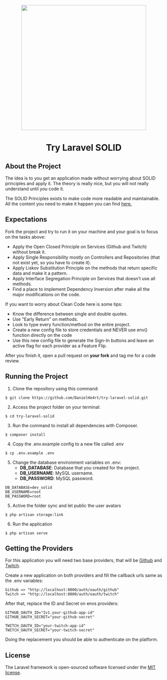 <p align="center"><a href="https://laravel.com" target="_blank"><img src="https://raw.githubusercontent.com/laravel/art/master/logo-lockup/5%20SVG/2%20CMYK/1%20Full%20Color/laravel-logolockup-cmyk-red.svg" width="400"></a></p>
<h1 align="center">Try Laravel SOLID </h1>

## About the Project

The idea is to you get an application made without worrying about SOLID principles and apply it. The theory is really nice, but you will not really understand until you code it. 

The SOLID Principles exists to make code more readable and maintainable. All the content you need to make it happen you can find [here.](https://github.com/danielhe4rt/solid4noobs)
## Expectations

Fork the project and try to run it on your machine and your goal is to focus on the tasks above:

- Apply the Open Closed Principle on Services (Github and Twitch) without break it.
- Apply Single Responsibility mostly on Controllers and Repositories (that not exist yet, so you have to create it).
- Apply Liskov Substitution Principle on the methods that return specific data and make it a pattern.
- Apply Interface Segregation Principle on Services that doesn't use all methods.
- Find a place to implement Dependency Inversion after make all the major modifications on the code.

If you want to worry about Clean Code here is some tips:

- Know the difference between single and double quotes.
- Use "Early Return" on methods.
- Look to type every function/method on the entire project.
- Create a new config file to store credentials and NEVER use env() function directly on the code
- Use this new config file to generate the Sign-In buttons and leave an active flag for each provider as a Feature Flip.

After you finish it, open a pull request on <strong> your fork </strong> and tag me for a code review.

## Running the Project
1. Clone the repository using this command:
```terminal
$ git clone https://github.com/DanielHe4rt/try-laravel-solid.git
```
2. Access the project folder on your terminal:
```terminal
$ cd try-laravel-solid
```
3. Run the command to install all dependencies with Composer.
```terminal
$ composer install
```

4. Copy the .env.example config to a new file called .env
```terminal
$ cp .env.example .env
```

5. Change the database environment variables on .env:
    * **DB_DATABASE**: Database that you created for the project.
    * **DB_USERNAME**: MySQL username.
    * **DB_PASSWORD**: MySQL password.
```dotenv
DB_DATABASE=dev_solid
DB_USERNAME=root
DB_PASSWORD=root
```
5. Active the folder sync and let public the user avatars
```terminal
$ php artisan storage:link
```

6. Run the application
```terminal
$ php artisan serve
```

## Getting the Providers

For this application you will need two base providers, that will be [Github](https://github.com/settings/apps) and [Twitch](https://dev.twitch.tv/console).

Create a new application on both providers and fill the callback urls same as the .env variables:

```
Github => "http://localhost:8000/auth/oauth/github"
Twitch => "http://localhost:8000/auth/oauth/twitch"
```

After that, replace the ID and Secret on envs providers:

```dotenv
GITHUB_OAUTH_ID="Iv1.your-github-app-id"
GITHUB_OAUTH_SECRET="your-github-secret"

TWITCH_OAUTH_ID="your-twitch-app-id"
TWITCH_OAUTH_SECRET="your-twitch-secret"
```

Doing the replacement you should be able to authenticate on the platform.


## License

The Laravel framework is open-sourced software licensed under the [MIT license](https://opensource.org/licenses/MIT).
